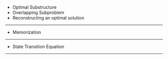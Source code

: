 * Optimal Substructure
* Overlapping Subproblem
* Reconstructing an optimal solution

---

* Memorization

---

* State Transition Equation

---

